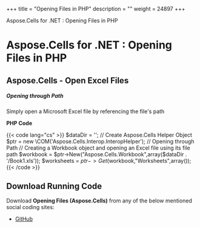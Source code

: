 +++
title = "Opening Files in PHP" 
description = "" 
weight = 24897 
+++

Aspose.Cells for .NET : Opening Files in PHP  

# Aspose.Cells for .NET : Opening Files in PHP


## Aspose.Cells - Open Excel Files

##### Opening through Path

Simply open a Microsoft Excel file by referencing the file's path

**PHP Code**

{{< code lang="cs" >}}
        $dataDir = '';
        // Create Aspose.Cells Helper Object
        $ptr = new \COM('Aspose.Cells.Interop.InteropHelper');
        // Opening through Path
        // Creating a Workbook object and opening an Excel file using its file path
        $workbook = $ptr->New("Aspose.Cells.Workbook",array($dataDir . '/Book1.xls'));
        $worksheets = $ptr->Get($workbook,"Worksheets",array());
{{< /code >}}

## Download Running Code

Download **Opening Files (Aspose.Cells)** from any of the below mentioned social coding sites:

*   [GitHub](https://github.com/aspose-cells/Aspose.Cells-for-.NET/blob/master/Plugins/Aspose_Cells_NET_for_PHP/src/aspose/cells/WorkingWithFiles/FileHandlingFeatures/OpeningFiles.php)

